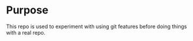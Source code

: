 # Purpose
This repo is used to experiment with using git features before doing things with a real repo.

